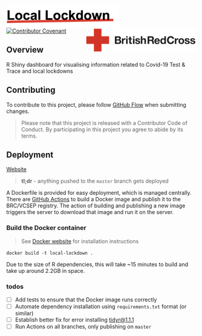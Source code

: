 <img src='figures/title.png' align="left" height ="60"/><img src='figures/brc-logo.png' align="right" height ="65"/>

<br/><br/>

[![Contributor Covenant](https://img.shields.io/badge/Contributor%20Covenant-v2.0%20adopted-ff69b4.svg)](code_of_conduct.md) 

## Overview
R Shiny dashboard for visualising information related to Covid-19 Test &amp; Trace and local lockdowns

## Contributing
To contribute to this project, please follow [GitHub Flow](https://guides.github.com/introduction/flow/) when submitting changes.

> Please note that this project is released with a Contributor Code of Conduct. By participating in this project you agree to abide by its terms.

## Deployment

[Website](https://vcsep-local-lockdown-dev-app.azurewebsites.net)

> **tl;dr** - anything pushed to the `master` branch gets deployed 

A Dockerfile is provided for easy deployment, which is managed centrally. There are [GitHub Actions](https://github.com/features/actions)
to build a Docker image and publish it to the BRC/VCSEP registry. The action of building and publishing a new image
triggers the server to download that image and run it on the server.

### Build the Docker container

> See [Docker website](https://docs.docker.com/engine/install/) for installation instructions

```shell script
docker build -t local-lockdown .
``` 

Due to the size of R dependencies, this will take ~15 minutes to build and take up around 2.2GB in space.

### todos

- [ ] Add tests to ensure that the Docker image runs correctly
- [ ] Automate dependency installation using `requirements.txt` format (or similar)
- [ ] Establish better fix for error installing [tidyr@1.1.1](https://stackoverflow.com/questions/63348135/error-installing-tidyr-on-ubuntu-18-04-r-4-0-2)
- [ ] Run Actions on all branches, only publishing on `master`
